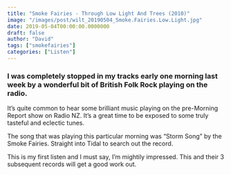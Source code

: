 ```yaml
---
title: "Smoke Fairies - Through Low Light And Trees (2010)"
image: "/images/post/wilt_20190504_Smoke.Fairies.Low.Light.jpg"
date: 2019-05-04T00:00:00.0000000
draft: false
author: "David"
tags: ["smokefairies"]
categories: ["Listen"]
---
```

### I was completely stopped in my tracks early one morning last week by a wonderful bit of British Folk Rock playing on the radio. 

 It’s quite common to hear some brilliant music playing on the pre-Morning Report show on Radio NZ. It’s a great time to be exposed to some truly tasteful and eclectic tunes.

 The song that was playing this particular morning was “Storm Song” by the Smoke Fairies. Straight into Tidal to search out the record. 

 This is my first listen and I must say, I’m mightily impressed. This and their 3 subsequent records will get a good work out.